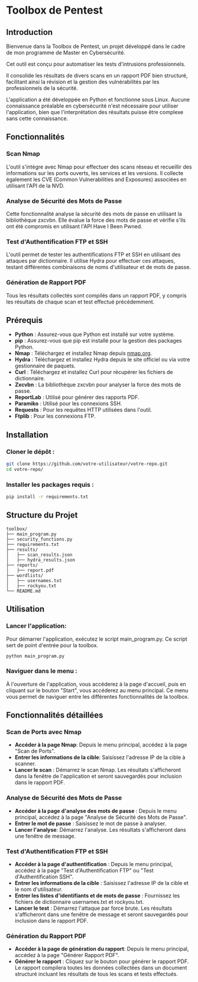 # Toolbox de Pentest

## Introduction

Bienvenue dans la Toolbox de Pentest, un projet développé dans le cadre de mon programme de Master en Cybersécurité.

Cet outil est conçu pour automatiser les tests d'intrusions professionnels.

Il consolide les résultats de divers scans en un rapport PDF bien structuré, facilitant ainsi la révision et la gestion des vulnérabilités par les professionnels de la sécurité.

L'application a été développée en Python et fonctionne sous Linux. Aucune connaissance préalable en cybersécurité n'est nécessaire pour utiliser l'application, bien que l'interprétation des résultats puisse être complexe sans cette connaissance.

## Fonctionnalités

### Scan Nmap
L'outil s'intègre avec Nmap pour effectuer des scans réseau et recueillir des informations sur les ports ouverts, les services et les versions. Il collecte également les CVE (Common Vulnerabilities and Exposures) associées en utilisant l'API de la NVD.

### Analyse de Sécurité des Mots de Passe
Cette fonctionnalité analyse la sécurité des mots de passe en utilisant la bibliothèque zxcvbn. Elle évalue la force des mots de passe et vérifie s'ils ont été compromis en utilisant l'API Have I Been Pwned.

### Test d'Authentification FTP et SSH
L'outil permet de tester les authentifications FTP et SSH en utilisant des attaques par dictionnaire. Il utilise Hydra pour effectuer ces attaques, testant différentes combinaisons de noms d'utilisateur et de mots de passe.

### Génération de Rapport PDF
Tous les résultats collectés sont compilés dans un rapport PDF, y compris les résultats de chaque scan et test effectué précédemment.

## Prérequis
- **Python** : Assurez-vous que Python est installé sur votre système.
- **pip** : Assurez-vous que pip est installé pour la gestion des packages Python.
- **Nmap** : Téléchargez et installez Nmap depuis [nmap.org](https://nmap.org/).
- **Hydra** : Téléchargez et installez Hydra depuis le site officiel ou via votre gestionnaire de paquets.
- **Curl** : Téléchargez et installez Curl pour récupérer les fichiers de dictionnaire.
- **Zxcvbn** : La bibliothèque zxcvbn pour analyser la force des mots de passe.
- **ReportLab** : Utilisé pour générer des rapports PDF.
- **Paramiko** : Utilisé pour les connexions SSH.
- **Requests** : Pour les requêtes HTTP utilisées dans l'outil.
- **Ftplib** : Pour les connexions FTP.


## Installation

### Cloner le dépôt :
```bash
git clone https://github.com/votre-utilisateur/votre-repo.git
cd votre-repo/
```
### Installer les packages requis :
```bash
pip install -r requirements.txt
```


## Structure du Projet
```
toolbox/
├── main_program.py
├── security_functions.py
├── requirements.txt
├── results/
│   ├── scan_results.json
│   ├── hydra_results.json
├── reports/
│   ├── report.pdf
├── wordlists/
│   ├── usernames.txt
│   ├── rockyou.txt
└── README.md
```

## Utilisation
### Lancer l'application:
Pour démarrer l'application, exécutez le script main_program.py. Ce script sert de point d'entrée pour la toolbox.
```bash
python main_program.py
```

### Naviguer dans le menu :
À l'ouverture de l'application, vous accéderez à la page d'accueil, puis en cliquant sur le bouton "Start", vous accéderez au menu principal. Ce menu vous permet de naviguer entre les différentes fonctionnalités de la toolbox.

## Fonctionnalités détaillées
### Scan de Ports avec Nmap
- **Accéder à la page Nmap**: Depuis le menu principal, accédez à la page "Scan de Ports".
- **Entrer les informations de la cible**: Saisissez l'adresse IP de la cible à scanner.
- **Lancer le scan** : Démarrez le scan Nmap. Les résultats s'afficheront dans la fenêtre de l'application et seront sauvegardés pour inclusion dans le rapport PDF.

### Analyse de Sécurité des Mots de Passe
- **Accéder à la page d'analyse des mots de passe** : Depuis le menu principal, accédez à la page "Analyse de Sécurité des Mots de Passe".
- **Entrer le mot de passe** : Saisissez le mot de passe à analyser.
- **Lancer l'analyse**: Démarrez l'analyse. Les résultats s'afficheront dans une fenêtre de message.
### Test d'Authentification FTP et SSH
- **Accéder à la page d'authentification** : Depuis le menu principal, accédez à la page "Test d'Authentification FTP" ou "Test d'Authentification SSH".
- **Entrer les informations de la cible** : Saisissez l'adresse IP de la cible et le nom d'utilisateur.
- **Entrer les listes d'identifiants et de mots de passe** : Fournissez les fichiers de dictionnaire usernames.txt et rockyou.txt.
- **Lancer le test** : Démarrez l'attaque par force brute. Les résultats s'afficheront dans une fenêtre de message et seront sauvegardés pour inclusion dans le rapport PDF.
### Génération du Rapport PDF
- **Accéder à la page de génération du rapport**: Depuis le menu principal, accédez à la page "Générer Rapport PDF".
- **Générer le rapport** : Cliquez sur le bouton pour générer le rapport PDF. Le rapport compilera toutes les données collectées dans un document structuré incluant les résultats de tous les scans et tests effectués.

